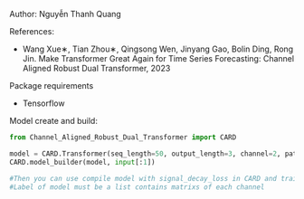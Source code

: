 Author: Nguyễn Thanh Quang

References:
- Wang Xue∗, Tian Zhou∗, Qingsong Wen, Jinyang Gao, Bolin Ding, Rong Jin. Make Transformer Great Again for Time Series Forecasting: Channel Aligned Robust Dual Transformer, 2023

Package requirements
- Tensorflow

Model create and build:

```python
from Channel_Aligned_Robust_Dual_Transformer import CARD

model = CARD.Transformer(seq_length=50, output_length=3, channel=2, patch_size=3, strides=1, dff=10, num_heads=8, d_model=128, decay=0.8)
CARD.model_builder(model, input[:1])

#Then you can use compile model with signal_decay_loss in CARD and traing model
#Label of model must be a list contains matrixs of each channel
```

